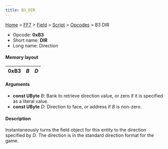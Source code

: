 ```yaml
---
title: B3_DIR
---
```


[Home](../../../../index.md) > [FF7](../../../../FF7.md) > [Field](../../../Field.md) > [Script](../../Script.md) > [Opcodes](../Opcodes.md) > B3 DIR

-   Opcode: **0xB3**
-   Short name: **DIR**
-   Long name: Direction

#### Memory layout

| 0xB3 | *B* | *D* |
|------|-----|-----|

#### Arguments

-   **const UByte** *B*: Bank to retrieve direction value, or zero if it is specified as a literal value.
-   **const UByte** *D*: Direction to face, or address if *B* is non-zero.

#### Description

Instantaneously turns the field object for this entity to the direction specified by *D*. The direction is in the standard direction format for the game.
